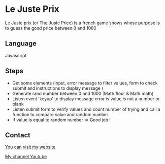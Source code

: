 # Le Juste Prix

Le Juste prix (or The Juste Price) is a french game shows whose purpose is to guess the good price between 0 and 1000

## Language 

Javascript

## Steps

- Get some elements (input, error message to filter values, form to check submit and instructions to display message )
- Generate rand number between 0 and 1000 (Math.floor & Math.math)
- Listen event 'keyup' to display message error is value is not a number or blank
- Listen submit form to verify values and count number of trying and call a function to compare value and random number
- If value is equal to random number => Good job !

## Contact

[You can visit my website](https://zak-bouhou.com)

[My channel Youtube](https://www.youtube.com/channel/UCsl_IDV64kNjlhHh4StGW5g)


